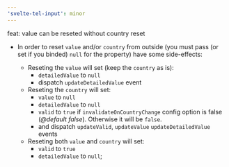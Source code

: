 ```yaml
---
'svelte-tel-input': minor
---
```


feat: value can be reseted without country reset

-   In order to reset `value` and/or `country` from outside (you must pass (or set if you binded) `null` for the property) have some side-effects:

    -   Reseting the `value` will set (keep the `country` as is):
        -   `detailedValue` to `null`
        -   dispatch `updateDetailedValue` event
    -   Reseting the `country` will set:
        -   `value` to `null`
        -   `detailedValue` to `null`
        -   `valid` to `true` if `invalidateOnCountryChange` config option is false (_@default false_). Otherwise it will be `false`.
        -   and dispatch `updateValid`, `updateValue` `updateDetailedValue` events
    -   Reseting both `value` and `country` will set:
        -   `valid` to `true`
        -   `detailedValue` to `null`;